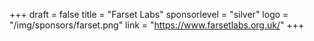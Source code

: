 +++
draft = false
title = "Farset Labs"
sponsorlevel = "silver"
logo = "/img/sponsors/farset.png"
link = "https://www.farsetlabs.org.uk/"
+++
